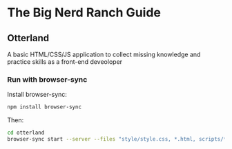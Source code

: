 # The Big Nerd Ranch Guide

## Otterland

A basic HTML/CSS/JS application to collect missing knowledge and practice skills as a front-end deveoloper

### Run with browser-sync

Install browser-sync:
```bash
npm install browser-sync
```

Then:
```bash
cd otterland
browser-sync start --server --files "style/style.css, *.html, scripts/*.js"
```
